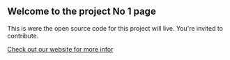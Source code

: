## Welcome to the project No 1 page

This is were the open source code for this project will live. You're invited to contribute.


[Check out our website for more infor](http://www.btri.de)
```

